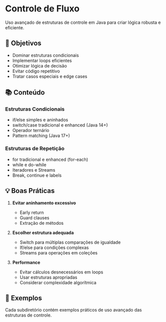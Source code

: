 # Controle de Fluxo

Uso avançado de estruturas de controle em Java para criar lógica robusta e eficiente.

## 🎯 Objetivos

- Dominar estruturas condicionais
- Implementar loops eficientes
- Otimizar lógica de decisão
- Evitar código repetitivo
- Tratar casos especiais e edge cases

## 📚 Conteúdo

### Estruturas Condicionais
- if/else simples e aninhados
- switch/case tradicional e enhanced (Java 14+)
- Operador ternário
- Pattern matching (Java 17+)

### Estruturas de Repetição
- for tradicional e enhanced (for-each)
- while e do-while
- Iteradores e Streams
- Break, continue e labels

## 💡 Boas Práticas

1. **Evitar aninhamento excessivo**
   - Early return
   - Guard clauses
   - Extração de métodos

2. **Escolher estrutura adequada**
   - Switch para múltiplas comparações de igualdade
   - If/else para condições complexas
   - Streams para operações em coleções

3. **Performance**
   - Evitar cálculos desnecessários em loops
   - Usar estruturas apropriadas
   - Considerar complexidade algorítmica

## 📖 Exemplos

Cada subdiretório contém exemplos práticos de uso avançado das estruturas de controle.
